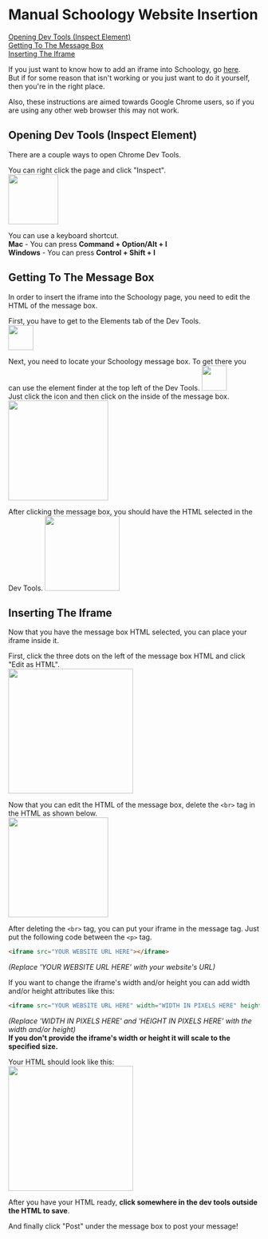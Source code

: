 # Manual Schoology Website Insertion

[Opening Dev Tools (Inspect Element)](#opening-dev-tools-inspect-element)  
[Getting To The Message Box](#getting-to-the-message-box)  
[Inserting The Iframe](#inserting-the-iframe)

If you just want to know how to add an iframe into Schoology, go
[here](https://github.com/BubbyBabur/SchoologyHacks/blob/master/README.md).  
But if for some reason that isn't working or you just want to do it yourself, then you're in the right place.

Also, these instructions are aimed towards Google Chrome users, so if you are using any other web browser this may not work.

## Opening Dev Tools (Inspect Element)
There are a couple ways to open Chrome Dev Tools.

You can right click the page and click "Inspect".  
<img src="https://cdn.discordapp.com/attachments/741402710581969019/749772952639242320/unknown.png" height="100"></img>

You can use a keyboard shortcut.  
**Mac** - You can press **Command + Option/Alt + I**  
**Windows** - You can press **Control + Shift + I**

## Getting To The Message Box
In order to insert the iframe into the Schoology page, you need to edit the HTML of the message box.

First, you have to get to the Elements tab of the Dev Tools.  
<img src="https://cdn.discordapp.com/attachments/741402710581969019/749774694063800371/unknown.png" height="50"></img>

Next, you need to locate your Schoology message box.
To get there you can use the element finder at the top left of the Dev Tools. 
<img src="https://cdn.discordapp.com/attachments/741402710581969019/749776789605449769/unknown.png" height="50"></img>  
Just click the icon and then click on the inside of the message box.  
<img src="https://cdn.discordapp.com/attachments/741402710581969019/749777343245058128/unknown.png" height="200"></img>

After clicking the message box, you should have the HTML selected in the Dev Tools.
<img src="https://cdn.discordapp.com/attachments/741402710581969019/749778216415395861/unknown.png" height="150"></img>

## Inserting The Iframe
Now that you have the message box HTML selected, you can place your iframe inside it.

First, click the three dots on the left of the message box HTML and click "Edit as HTML".  
<img src="https://cdn.discordapp.com/attachments/741402710581969019/749779176474542130/unknown.png" height="250"></img>

Now that you can edit the HTML of the message box, delete the `<br>` tag in the HTML as shown below.  
<img src="https://cdn.discordapp.com/attachments/741402710581969019/749780773766168586/unknown.png" height="200"></img>

After deleting the `<br>` tag, you can put your iframe in the message tag. Just put the following code between the `<p>` tag.
```html
<iframe src="YOUR WEBSITE URL HERE"></iframe>
```
*(Replace 'YOUR WEBSITE URL HERE' with your website's URL)*

If you want to change the iframe's width and/or height you can add width and/or height attributes like this:
```html
<iframe src="YOUR WEBSITE URL HERE" width="WIDTH IN PIXELS HERE" height="HEIGHT IN PIXELS HERE"></iframe>
```
*(Replace 'WIDTH IN PIXELS HERE' and 'HEIGHT IN PIXELS HERE' with the width and/or height)*  
**If you don't provide the iframe's width or height it will scale to the specified size.**

Your HTML should look like this:  
<img src="https://cdn.discordapp.com/attachments/741402710581969019/749783958979346562/unknown.png" height="250"></img>

After you have your HTML ready, __**click somewhere in the dev tools outside the HTML to save**__.

And finally click "Post" under the message box to post your message!
